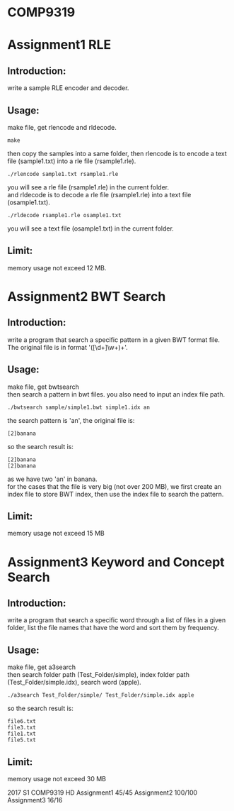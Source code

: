 # COMP9319

Assignment1 RLE
=====

Introduction:
-----
write a sample RLE encoder and decoder.

Usage:
-----
make file, get rlencode and rldecode.
```
make
```
then copy the samples into a same folder, then rlencode is to encode a text file (sample1.txt) into a rle file (rsample1.rle).
```
./rlencode sample1.txt rsample1.rle
```
you will see a rle file (rsample1.rle) in the current folder.   
and rldecode is to decode a rle file (rsample1.rle) into a text file (osample1.txt).
```
./rldecode rsample1.rle osample1.txt
```
you will see a text file (osample1.txt) in the current folder.

Limit:
-----
memory usage not exceed 12 MB.


Assignment2 BWT Search
=====

Introduction:
-----
write a program that search a specific pattern in a given BWT format file. The original file is in format '(\[\d+\]\w+)+'.

Usage:
-----
make file, get bwtsearch  
then search a pattern in bwt files. you also need to input an index file path.
```
./bwtsearch sample/simple1.bwt simple1.idx an
```
the search pattern is 'an', the original file is:
```
[2]banana
```
so the search result is:
```
[2]banana
[2]banana
```
as we have two 'an' in banana.  
for the cases that the file is very big (not over 200 MB), we first create an index file to store BWT index, then use the index file to search the pattern.

Limit:
-----
memory usage not exceed 15 MB


Assignment3 Keyword and Concept Search
=====

Introduction:
------
write a program that search a specific word through a list of files in a given folder, list the file names that have the word and sort them by frequency.

Usage:
-----
make file, get a3search   
then search folder path (Test_Folder/simple), index folder path (Test_Folder/simple.idx), search word (apple).
```
./a3search Test_Folder/simple/ Test_Folder/simple.idx apple
```
so the search result is:
```
file6.txt
file3.txt
file1.txt
file5.txt
```

Limit:
-----
memory usage not exceed 30 MB

2017 S1 COMP9319 HD
Assignment1 45/45
Assignment2 100/100
Assignment3 16/16
